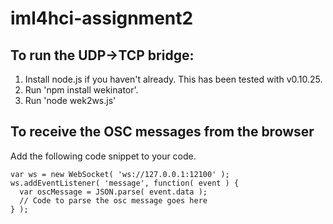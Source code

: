 # iml4hci-assignment2

## To run the UDP->TCP bridge:
1. Install node.js if you haven't already.  This has been tested with v0.10.25.
2. Run 'npm install wekinator'.
3. Run 'node wek2ws.js'

## To receive the OSC messages from the browser
Add the following code snippet to your code.
```
var ws = new WebSocket( 'ws://127.0.0.1:12100' );
ws.addEventListener( 'message', function( event ) {
  var oscMessage = JSON.parse( event.data );
  // Code to parse the osc message goes here
} );
```